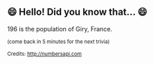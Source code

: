## 😄 Hello! Did you know that... 😄
196 is the population of Giry, France.

<sup>(come back in 5 minutes for the next trivia)</sup>


<sup>Credits: http://numbersapi.com</sup>
